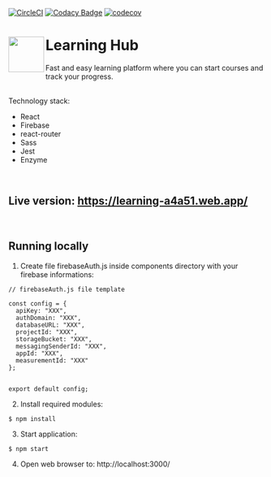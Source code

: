 [![CircleCI](https://circleci.com/gh/SongoMen/Learning-Hub.svg?style=svg)](https://circleci.com/gh/SongoMen/Learning-Hub)
[![Codacy Badge](https://api.codacy.com/project/badge/Grade/65407de27f98477b810a9888f6e6d5c7)](https://www.codacy.com/manual/pat.kozlowski2000/learning-app?utm_source=github.com&amp;utm_medium=referral&amp;utm_content=SongoMen/learning-app&amp;utm_campaign=Badge_Grade)
[![codecov](https://codecov.io/gh/SongoMen/Learning-Hub/branch/master/graph/badge.svg)](https://codecov.io/gh/SongoMen/Learning-Hub)
<div>
  <img align="left" widt="70px" height="70px" src="https://github.com/SongoMen/learning-app/blob/master/public/favicon.ico"> 
  <h1>Learning Hub</h1>
</div>

Fast and easy learning platform where you can start courses and track your progress.  
  <br>
  
Technology stack: 
* React
* Firebase
* react-router
* Sass
* Jest
* Enzyme
<br>

## Live version: https://learning-a4a51.web.app/
<br>
 
## Running locally
1. Create file firebaseAuth.js inside components directory with your firebase informations:

```
// firebaseAuth.js file template

const config = {
  apiKey: "XXX",
  authDomain: "XXX",
  databaseURL: "XXX",
  projectId: "XXX",
  storageBucket: "XXX",
  messagingSenderId: "XXX",
  appId: "XXX",
  measurementId: "XXX"
};


export default config;
```
2. Install required modules:
```
$ npm install
```
3. Start application:
```
$ npm start
```
4. Open web browser to: http://localhost:3000/

